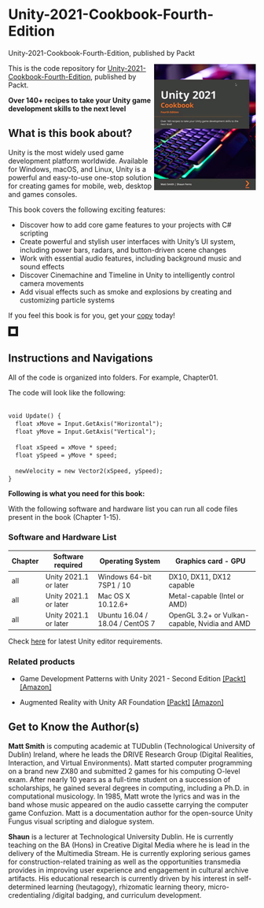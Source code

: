 # Unity-2021-Cookbook-Fourth-Edition
 Unity-2021-Cookbook-Fourth-Edition, published by Packt

<a href="https://www.packtpub.com/product/unity-2021-cookbook-fourth-edition/9781839217616"><img src="/images/cover2021.png" alt="Unity 2021 Cookbook" height="256px" align="right"></a>

This is the code repository for [Unity-2021-Cookbook-Fourth-Edition](https://www.packtpub.com/product/unity-2021-cookbook-fourth-edition/9781839217616), published by Packt.

**Over 140+ recipes to take your Unity game development skills to the next level**

## What is this book about?
Unity is the most widely used game development platform worldwide. Available for Windows, macOS, and Linux, Unity is a powerful and easy-to-use one-stop solution for creating games for mobile, web, desktop and games consoles.

This book covers the following exciting features: 
* Discover how to add core game features to your projects with C# scripting
* Create powerful and stylish user interfaces with Unity’s UI system, including power bars, radars, and button-driven scene changes
* Work with essential audio features, including background music and sound effects
* Discover Cinemachine and Timeline in Unity to intelligently control camera movements
* Add visual effects such as smoke and explosions by creating and customizing particle systems

If you feel this book is for you, get your [copy](https://www.packtpub.com/product/unity-2021-cookbook-fourth-edition/9781839217616) today!

<a href="https://www.packtpub.com/?utm_source=github&utm_medium=banner&utm_campaign=GitHubBanner"><img src="https://raw.githubusercontent.com/PacktPublishing/GitHub/master/GitHub.png" 
alt="https://www.packtpub.com/" border="5" /></a>


## Instructions and Navigations
All of the code is organized into folders. For example, Chapter01.

The code will look like the following:
```

void Update() {
  float xMove = Input.GetAxis("Horizontal");
  float yMove = Input.GetAxis("Vertical");

  float xSpeed = xMove * speed;
  float ySpeed = yMove * speed;

  newVelocity = new Vector2(xSpeed, ySpeed);
}

```

**Following is what you need for this book:**

With the following software and hardware list you can run all code files present in the book (Chapter 1-15).

### Software and Hardware List

| Chapter  | Software required         | Operating System               | Graphics card - GPU                            |
| -------- | --------------------------| -------------------------------| -----------------------------------------------|
| all      | Unity 2021.1 or later     | Windows 64-bit 7SP1 / 10       | DX10, DX11, DX12 capable                       |
| all      | Unity 2021.1 or later     | Mac OS X 10.12.6+              | Metal-capable (Intel or AMD)                   |
| all      | Unity 2021.1 or later     | Ubuntu 16.04 / 18.04 / CentOS 7| OpenGL 3.2+ or Vulkan-capable, Nvidia and AMD  |

Check [here](https://docs.unity3d.com/Manual/system-requirements.html#editor) for latest Unity editor requirements.

### Related products <Other books you may enjoy>
* Game Development Patterns with Unity 2021 - Second Edition [[Packt]](https://www.packtpub.com/product/game-development-patterns-with-unity-2021-second-edition/9781800200814) [[Amazon]](https://www.amazon.com/dp/1800200811)

* Augmented Reality with Unity AR Foundation [[Packt]](https://www.packtpub.com/product/augmented-reality-with-unity-ar-foundation/9781838982591) [[Amazon]](https://www.amazon.com/dp/1838982590)

## Get to Know the Author(s)
**Matt Smith** is computing academic at TUDublin (Technological University of Dublin) Ireland, where he leads the DRIVE Research Group (Digital Realities, Interaction, and Virtual Environments). Matt started computer programming on a brand new ZX80 and submitted 2 games for his computing O-level exam. After nearly 10 years as a full-time student on a succession of scholarships, he gained several degrees in computing, including a Ph.D. in computational musicology. In 1985, Matt wrote the lyrics and was in the band whose music appeared on the audio cassette carrying the computer game Confuzion. Matt is a documentation author for the open-source Unity Fungus visual scripting and dialogue system.

**Shaun** is a lecturer at Technological University Dublin. He is currently teaching on the BA (Hons) in Creative Digital Media where he is lead in the delivery of the Multimedia Stream. He is currently exploring serious games for construction-related training as well as the opportunities transmedia provides in improving user experience and engagement in cultural archive artifacts. His educational research is currently driven by his interest in self-determined learning (heutagogy), rhizomatic learning theory, micro-credentialing /digital badging, and curriculum development.







